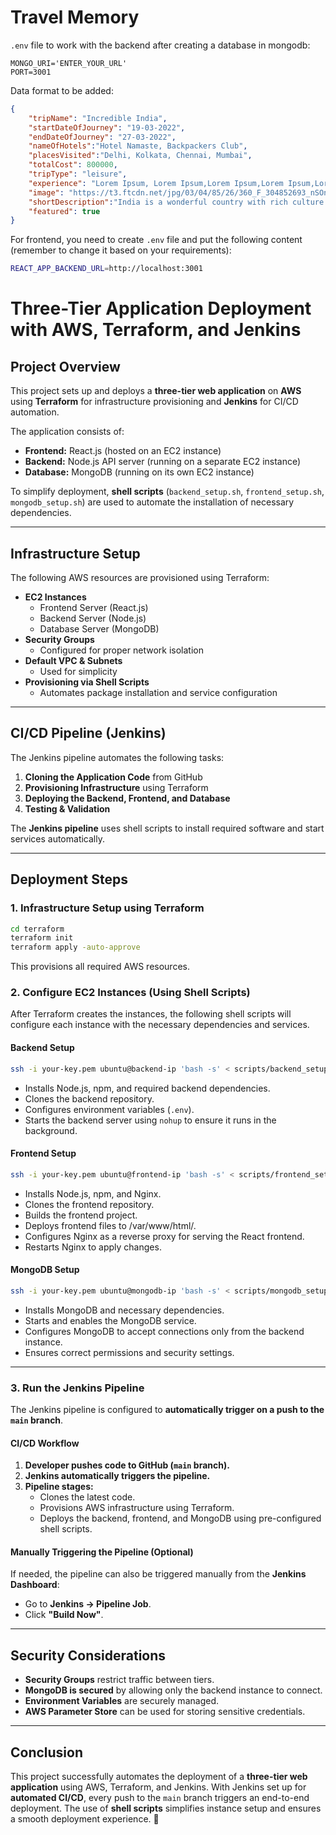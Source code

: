 # Travel Memory

`.env` file to work with the backend after creating a database in mongodb: 

```
MONGO_URI='ENTER_YOUR_URL'
PORT=3001
```

Data format to be added: 

```json
{
    "tripName": "Incredible India",
    "startDateOfJourney": "19-03-2022",
    "endDateOfJourney": "27-03-2022",
    "nameOfHotels":"Hotel Namaste, Backpackers Club",
    "placesVisited":"Delhi, Kolkata, Chennai, Mumbai",
    "totalCost": 800000,
    "tripType": "leisure",
    "experience": "Lorem Ipsum, Lorem Ipsum,Lorem Ipsum,Lorem Ipsum,Lorem Ipsum,Lorem Ipsum,Lorem Ipsum,Lorem Ipsum,Lorem Ipsum,Lorem Ipsum,Lorem Ipsum,Lorem Ipsum,Lorem Ipsum,Lorem Ipsum,Lorem Ipsum,Lorem Ipsum,Lorem Ipsum,Lorem Ipsum,Lorem Ipsum,Lorem Ipsum,Lorem Ipsum,Lorem Ipsum,Lorem Ipsum,Lorem Ipsum,Lorem Ipsum,Lorem Ipsum,Lorem Ipsum, ",
    "image": "https://t3.ftcdn.net/jpg/03/04/85/26/360_F_304852693_nSOn9KvUgafgvZ6wM0CNaULYUa7xXBkA.jpg",
    "shortDescription":"India is a wonderful country with rich culture and good people.",
    "featured": true
}
```


For frontend, you need to create `.env` file and put the following content (remember to change it based on your requirements):
```bash
REACT_APP_BACKEND_URL=http://localhost:3001
```

# **Three-Tier Application Deployment with AWS, Terraform, and Jenkins**

## **Project Overview**
This project sets up and deploys a **three-tier web application** on **AWS** using **Terraform** for infrastructure provisioning and **Jenkins** for CI/CD automation.

The application consists of:
- **Frontend:** React.js (hosted on an EC2 instance)
- **Backend:** Node.js API server (running on a separate EC2 instance)
- **Database:** MongoDB (running on its own EC2 instance)

To simplify deployment, **shell scripts** (`backend_setup.sh`, `frontend_setup.sh`, `mongodb_setup.sh`) are used to automate the installation of necessary dependencies.

---

## **Infrastructure Setup**
The following AWS resources are provisioned using Terraform:
- **EC2 Instances**
  - Frontend Server (React.js)
  - Backend Server (Node.js)
  - Database Server (MongoDB)
- **Security Groups**
  - Configured for proper network isolation
- **Default VPC & Subnets**
  - Used for simplicity
- **Provisioning via Shell Scripts**
  - Automates package installation and service configuration

---

## **CI/CD Pipeline (Jenkins)**
The Jenkins pipeline automates the following tasks:
1. **Cloning the Application Code** from GitHub
2. **Provisioning Infrastructure** using Terraform
3. **Deploying the Backend, Frontend, and Database**
4. **Testing & Validation**

The **Jenkins pipeline** uses shell scripts to install required software and start services automatically.

---

## **Deployment Steps**
### **1. Infrastructure Setup using Terraform**
```sh
cd terraform
terraform init
terraform apply -auto-approve
```
This provisions all required AWS resources.

### **2. Configure EC2 Instances (Using Shell Scripts)**
After Terraform creates the instances, the following shell scripts will configure each instance with the necessary dependencies and services.

#### **Backend Setup**
```sh
ssh -i your-key.pem ubuntu@backend-ip 'bash -s' < scripts/backend_setup.sh
```

- Installs Node.js, npm, and required backend dependencies.
- Clones the backend repository.
- Configures environment variables (`.env`).
- Starts the backend server using `nohup` to ensure it runs in the background.

#### **Frontend Setup**
```sh
ssh -i your-key.pem ubuntu@frontend-ip 'bash -s' < scripts/frontend_setup.sh
```

- Installs Node.js, npm, and Nginx.
- Clones the frontend repository.
- Builds the frontend project.
- Deploys frontend files to /var/www/html/.
- Configures Nginx as a reverse proxy for serving the React frontend.
- Restarts Nginx to apply changes.

#### **MongoDB Setup**
```sh
ssh -i your-key.pem ubuntu@mongodb-ip 'bash -s' < scripts/mongodb_setup.sh
```

- Installs MongoDB and necessary dependencies.
- Starts and enables the MongoDB service.
- Configures MongoDB to accept connections only from the backend instance.
- Ensures correct permissions and security settings.

---

### **3. Run the Jenkins Pipeline**
The Jenkins pipeline is configured to **automatically trigger on a push to the `main` branch**.  

#### **CI/CD Workflow**
1. **Developer pushes code to GitHub (`main` branch).**  
2. **Jenkins automatically triggers the pipeline.**  
3. **Pipeline stages:**
   - Clones the latest code.
   - Provisions AWS infrastructure using Terraform.
   - Deploys the backend, frontend, and MongoDB using pre-configured shell scripts.

#### **Manually Triggering the Pipeline (Optional)**
If needed, the pipeline can also be triggered manually from the **Jenkins Dashboard**:
- Go to **Jenkins → Pipeline Job**.
- Click **"Build Now"**.

---

## **Security Considerations**
- **Security Groups** restrict traffic between tiers.
- **MongoDB is secured** by allowing only the backend instance to connect.
- **Environment Variables** are securely managed.
- **AWS Parameter Store** can be used for storing sensitive credentials.

---

## **Conclusion**
This project successfully automates the deployment of a **three-tier web application** using AWS, Terraform, and Jenkins. With Jenkins set up for **automated CI/CD**, every push to the `main` branch triggers an end-to-end deployment. The use of **shell scripts** simplifies instance setup and ensures a smooth deployment experience. 🎯
